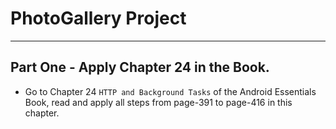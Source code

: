 # PhotoGallery Project
---
## Part One - Apply Chapter 24 in the Book.
- Go to Chapter 24 `HTTP and Background Tasks` of the Android Essentials Book,
  read and apply all steps from page-391 to page-416 in this chapter.


